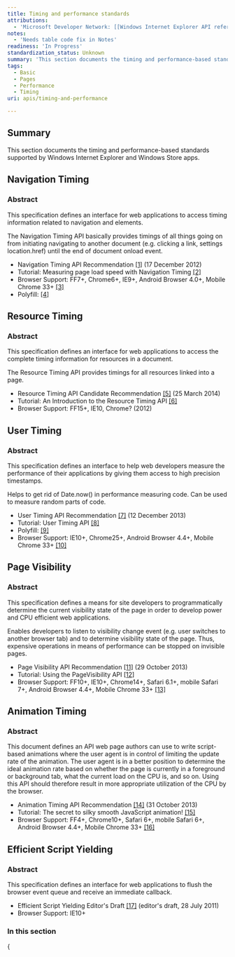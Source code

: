 ```yaml
---
title: Timing and performance standards
attributions:
  - 'Microsoft Developer Network: [[Windows Internet Explorer API reference](http://msdn.microsoft.com/en-us/library/ie/hh828809%28v=vs.85%29.aspx) Article]'
notes:
  - 'Needs table code fix in Notes'
readiness: 'In Progress'
standardization_status: Unknown
summary: 'This section documents the timing and performance-based standards supported by Windows Internet Explorer and Windows Store apps.'
tags:
  - Basic
  - Pages
  - Performance
  - Timing
uri: apis/timing-and-performance

---
```

## Summary

This section documents the timing and performance-based standards supported by Windows Internet Explorer and Windows Store apps.

## Navigation Timing

### Abstract

This specification defines an interface for web applications to access timing information related to navigation and elements.

The Navigation Timing API basically provides timings of all things going on from initiating navigating to another document (e.g. clicking a link, settings location.href) until the end of document onload event.

-   Navigation Timing API Recommendation [[1]](http://www.w3.org/TR/navigation-timing/) (17 December 2012)
-   Tutorial: Measuring page load speed with Navigation Timing [[2]](http://www.html5rocks.com/en/tutorials/webperformance/basics/)
-   Browser Support: FF7+, Chrome6+, IE9+, Android Browser 4.0+, Mobile Chrome 33+ [[3]](http://caniuse.com/nav-timing)
-   Polyfill: [[4]](http://nicj.net/usertiming-js/)

## Resource Timing

### Abstract

This specification defines an interface for web applications to access the complete timing information for resources in a document.

The Resource Timing API provides timings for all resources linked into a page.

-   Resource Timing API Candidate Recommendation [[5]](http://www.w3.org/TR/resource-timing/) (25 March 2014)
-   Tutorial: An Introduction to the Resource Timing API [[6]](http://calendar.perfplanet.com/2012/an-introduction-to-the-resource-timing-api/)
-   Browser Support: FF15+, IE10, Chrome? (2012)

## User Timing

### Abstract

This specification defines an interface to help web developers measure the performance of their applications by giving them access to high precision timestamps.

Helps to get rid of Date.now() in performance measuring code. Can be used to measure random parts of code.

-   User Timing API Recommendation [[7]](http://www.w3.org/TR/user-timing/) (12 December 2013)
-   Tutorial: User Timing API [[8]](http://www.html5rocks.com/en/tutorials/webperformance/usertiming/)
-   Polyfill: [[9]](https://gist.github.com/pmeenan/5902672)
-   Browser Support: IE10+, Chrome25+, Android Browser 4.4+, Mobile Chrome 33+ [[10]](http://caniuse.com/user-timing)

## Page Visibility

### Abstract

This specification defines a means for site developers to programmatically determine the current visibility state of the page in order to develop power and CPU efficient web applications.

Enables developers to listen to visibility change event (e.g. user switches to another browser tab) and to determine visibility state of the page. Thus, expensive operations in means of performance can be stopped on invisible pages.

-   Page Visibility API Recommendation [[11]](http://www.w3.org/TR/page-visibility/) (29 October 2013)
-   Tutorial: Using the PageVisibility API [[12]](http://www.html5rocks.com/en/tutorials/pagevisibility/intro/)
-   Browser Support: FF10+, IE10+, Chrome14+, Safari 6.1+, mobile Safari 7+, Android Browser 4.4+, Mobile Chrome 33+ [[13]](http://caniuse.com/pagevisibility)

## Animation Timing

### Abstract

This document defines an API web page authors can use to write script-based animations where the user agent is in control of limiting the update rate of the animation. The user agent is in a better position to determine the ideal animation rate based on whether the page is currently in a foreground or background tab, what the current load on the CPU is, and so on. Using this API should therefore result in more appropriate utilization of the CPU by the browser.

-   Animation Timing API Recommendation [[14]](http://www.w3.org/TR/animation-timing/) (31 October 2013)
-   Tutorial: The secret to silky smooth JavaScript animation! [[15]](http://creativejs.com/resources/requestanimationframe/)
-   Browser Support: FF4+, Chrome10+, Safari 6+, mobile Safari 6+, Android Browser 4.4+, Mobile Chrome 33+ [[16]](http://caniuse.com/requestanimationframe)

## Efficient Script Yielding

### Abstract

This specification defines an interface for web applications to flush the browser event queue and receive an immediate callback.

-   Efficient Script Yielding Editor's Draft [[17]](https://dvcs.w3.org/hg/webperf/raw-file/tip/specs/setImmediate/Overview.html) (editor's draft, 28 July 2011)
-   Browser Support: IE10+

### In this section

{

